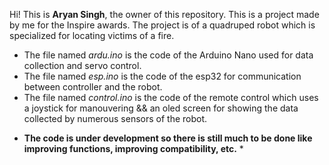 Hi! This is **Aryan Singh**, the owner of this repository. This is a project made by me for the Inspire awards. The project is of a quadruped robot which is specialized for locating victims of a fire. 

- The file named *ardu.ino* is the code of the Arduino Nano used for data collection and servo control.
- The file named *esp.ino* is the code of the esp32 for communication between controller and the robot.
- The file named *control.ino* is the code of the remote control which uses a joystick for manouvering && an oled screen for showing the data collected by numerous sensors of the robot.

* **The code is under development so there is still much to be done like improving functions, improving compatibility, etc.** *
